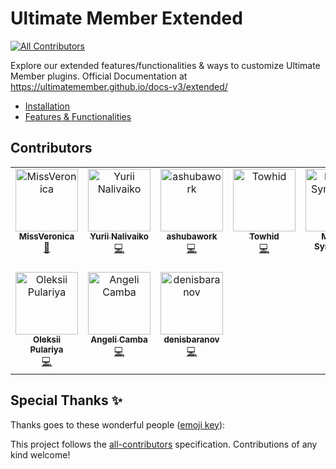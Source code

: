 # Ultimate Member Extended
<!-- ALL-CONTRIBUTORS-BADGE:START - Do not remove or modify this section -->
[![All Contributors](https://img.shields.io/badge/all_contributors-10-orange.svg?style=flat-square)](#contributors-)
<!-- ALL-CONTRIBUTORS-BADGE:END -->

Explore our extended features/functionalities & ways to customize Ultimate Member plugins.
Official Documentation at https://ultimatemember.github.io/docs-v3/extended/

- [Installation](https://ultimatemember.github.io/docs-v3/extended/installation.html)
- [Features & Functionalities](https://ultimatemember.github.io/docs-v3/extended/browse.html)

## Contributors

<!-- ALL-CONTRIBUTORS-LIST:START - Do not remove or modify this section -->
<!-- prettier-ignore-start -->
<!-- markdownlint-disable -->
<table>
  <tbody>
    <tr>
      <td align="center" valign="top" width="14.28%"><a href="https://github.com/MissVeronica"><img src="https://avatars.githubusercontent.com/u/810170?v=4?s=100" width="100px;" alt="MissVeronica"/><br /><sub><b>MissVeronica</b></sub></a><br /><a href="https://github.com/ultimatemember/Extended/issues?q=author%3AMissVeronica" title="Bug reports">🐛</a></td>
      <td align="center" valign="top" width="14.28%"><a href="https://github.com/yuriinalivaiko"><img src="https://avatars.githubusercontent.com/u/78854651?v=4?s=100" width="100px;" alt="Yurii Nalivaiko"/><br /><sub><b>Yurii Nalivaiko</b></sub></a><br /><a href="https://github.com/ultimatemember/Extended/commits?author=yuriinalivaiko" title="Code">💻</a></td>
      <td align="center" valign="top" width="14.28%"><a href="https://github.com/ashubawork"><img src="https://avatars.githubusercontent.com/u/43743394?v=4?s=100" width="100px;" alt="ashubawork"/><br /><sub><b>ashubawork</b></sub></a><br /><a href="https://github.com/ultimatemember/Extended/commits?author=ashubawork" title="Code">💻</a></td>
      <td align="center" valign="top" width="14.28%"><a href="https://github.com/cryptexvinci"><img src="https://avatars.githubusercontent.com/u/10268346?v=4?s=100" width="100px;" alt="Towhid"/><br /><sub><b>Towhid</b></sub></a><br /><a href="https://github.com/ultimatemember/Extended/commits?author=cryptexvinci" title="Code">💻</a></td>
      <td align="center" valign="top" width="14.28%"><a href="https://github.com/nikitasinelnikov"><img src="https://avatars.githubusercontent.com/u/26598684?v=4?s=100" width="100px;" alt="Mykyta Synelnikov"/><br /><sub><b>Mykyta Synelnikov</b></sub></a><br /><a href="https://github.com/ultimatemember/Extended/commits?author=nikitasinelnikov" title="Code">💻</a></td>
      <td align="center" valign="top" width="14.28%"><a href="https://github.com/mansurahamed"><img src="https://avatars.githubusercontent.com/u/13786308?v=4?s=100" width="100px;" alt="mansurahamed"/><br /><sub><b>mansurahamed</b></sub></a><br /><a href="https://github.com/ultimatemember/Extended/commits?author=mansurahamed" title="Code">💻</a></td>
      <td align="center" valign="top" width="14.28%"><a href="https://github.com/aswin-giri"><img src="https://avatars.githubusercontent.com/u/10208783?v=4?s=100" width="100px;" alt="Aswin Giri"/><br /><sub><b>Aswin Giri</b></sub></a><br /><a href="https://github.com/ultimatemember/Extended/commits?author=aswin-giri" title="Code">💻</a></td>
    </tr>
    <tr>
      <td align="center" valign="top" width="14.28%"><a href="https://github.com/alexpull"><img src="https://avatars.githubusercontent.com/u/5243105?v=4?s=100" width="100px;" alt="Oleksii Pulariya"/><br /><sub><b>Oleksii Pulariya</b></sub></a><br /><a href="https://github.com/ultimatemember/Extended/commits?author=alexpull" title="Code">💻</a></td>
      <td align="center" valign="top" width="14.28%"><a href="https://github.com/AngeliMae"><img src="https://avatars.githubusercontent.com/u/16516778?v=4?s=100" width="100px;" alt="Angeli Camba"/><br /><sub><b>Angeli Camba</b></sub></a><br /><a href="https://github.com/ultimatemember/Extended/commits?author=AngeliMae" title="Code">💻</a></td>
      <td align="center" valign="top" width="14.28%"><a href="https://github.com/denisbaranov"><img src="https://avatars.githubusercontent.com/u/28895658?v=4?s=100" width="100px;" alt="denisbaranov"/><br /><sub><b>denisbaranov</b></sub></a><br /><a href="https://github.com/ultimatemember/Extended/commits?author=denisbaranov" title="Code">💻</a></td>
    </tr>
  </tbody>
</table>

<!-- markdownlint-restore -->
<!-- prettier-ignore-end -->

<!-- ALL-CONTRIBUTORS-LIST:END -->

## Special Thanks ✨

Thanks goes to these wonderful people ([emoji key](https://allcontributors.org/docs/en/emoji-key)):

<!-- ALL-CONTRIBUTORS-LIST:START - Do not remove or modify this section -->
<!-- prettier-ignore-start -->
<!-- markdownlint-disable -->
<!-- markdownlint-restore -->
<!-- prettier-ignore-end -->
<!-- ALL-CONTRIBUTORS-LIST:END -->

This project follows the [all-contributors](https://github.com/all-contributors/all-contributors) specification. Contributions of any kind welcome!
